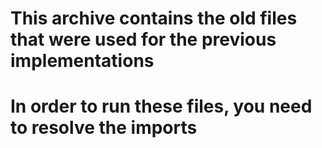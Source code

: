 # This archive contains the old files that were used for the previous implementations
# In order to run these files, you need to resolve the imports